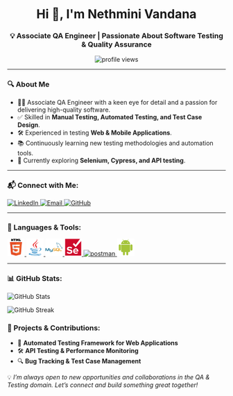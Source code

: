 <h1 align="center">Hi 👋, I'm Nethmini Vandana</h1>
<h3 align="center">💡 Associate QA Engineer | Passionate About Software Testing & Quality Assurance</h3>

<p align="center">
  <img src="https://komarev.com/ghpvc/?username=nethminivandana&label=Profile%20Views&color=0e75b6&style=flat" alt="profile views" />
</p>

---

### 🔍 About Me
- 👩‍💻 Associate QA Engineer with a keen eye for detail and a passion for delivering high-quality software.
- ✅ Skilled in **Manual Testing, Automated Testing, and Test Case Design**.
- 🛠️ Experienced in testing **Web & Mobile Applications**.
- 📚 Continuously learning new testing methodologies and automation tools.
- 🎯 Currently exploring **Selenium, Cypress, and API testing**.

---

### 📬 Connect with Me:
<p align="left">
  <a href="https://www.linkedin.com/in/your-profile" target="_blank"> <img src="https://img.shields.io/badge/LinkedIn-blue?style=for-the-badge&logo=linkedin" alt="LinkedIn" /> </a>
  <a href="mailto:your.email@example.com"> <img src="https://img.shields.io/badge/Email-red?style=for-the-badge&logo=gmail&logoColor=white" alt="Email" /> </a>
  <a href="https://github.com/your-username" target="_blank"> <img src="https://img.shields.io/badge/GitHub-black?style=for-the-badge&logo=github" alt="GitHub" /> </a>
</p>

---

### 🚀 Languages & Tools:
<p align="left">
  <a href="https://www.w3.org/html/" target="_blank" rel="noreferrer">
    <img src="https://raw.githubusercontent.com/devicons/devicon/master/icons/html5/html5-original-wordmark.svg" alt="html5" width="40" height="40"/>
  </a> 
  <a href="https://www.java.com" target="_blank" rel="noreferrer">
    <img src="https://raw.githubusercontent.com/devicons/devicon/master/icons/java/java-original.svg" alt="java" width="40" height="40"/>
  </a>
  <a href="https://www.mysql.com/" target="_blank" rel="noreferrer">
    <img src="https://raw.githubusercontent.com/devicons/devicon/master/icons/mysql/mysql-original-wordmark.svg" alt="mysql" width="40" height="40"/>
  </a>
  <a href="https://www.selenium.dev/" target="_blank" rel="noreferrer">
    <img src="https://raw.githubusercontent.com/devicons/devicon/master/icons/selenium/selenium-original.svg" alt="selenium" width="40" height="40"/>
  </a>
  <a href="https://www.postman.com/" target="_blank" rel="noreferrer">
    <img src="https://www.vectorlogo.zone/logos/getpostman/getpostman-icon.svg" alt="postman" width="40" height="40"/>
  </a>
  <a href="https://developer.android.com/studio" target="_blank" rel="noreferrer">
    <img src="https://raw.githubusercontent.com/devicons/devicon/master/icons/android/android-original.svg" alt="android" width="40" height="40"/>
  </a>
</p>

---

### 📊 GitHub Stats:
<p align="left">
  <img src="https://github-readme-stats.vercel.app/api?username=your-username&show_icons=true&theme=tokyonight" alt="GitHub Stats" />
</p>
<p align="left">
  <img src="https://github-readme-streak-stats.herokuapp.com/?user=your-username&theme=tokyonight" alt="GitHub Streak" />
</p>



### 📌 Projects & Contributions:
- 🚀 **Automated Testing Framework for Web Applications**
- 🛠 **API Testing & Performance Monitoring**
- 🔍 **Bug Tracking & Test Case Management**

💡 *I’m always open to new opportunities and collaborations in the QA & Testing domain. Let’s connect and build something great together!*
